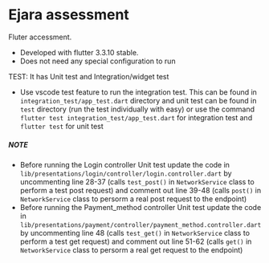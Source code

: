 # Ejara assessment

Fluter accessment.

- Developed with flutter 3.3.10 stable.
- Does not need any special configuration to run

TEST:
It has Unit test and Integration/widget test

- Use vscode test feature to run the integration test. This can be found in `integration_test/app_test.dart` directory and unit test can be found in `test` directory (run the test individually with easy) or use the command `flutter test integration_test/app_test.dart` for integration test and `flutter test` for unit test

##### NOTE

- Before running the Login controller Unit test update the code in `lib/presentations/login/controller/login.controller.dart` by uncommenting line 28-37 (calls `test_post()` in `NetworkService` class to perform a test post request) and comment out line 39-48 (calls `post()` in `NetworkService` class to persorm a real post request to the endpoint)
- Before running the Payment_method controller Unit test update the code in `lib/presentations/payment/controller/payment_method.controller.dart` by uncommenting line 48 (calls `test_get()` in `NetworkService` class to perform a test get request) and comment out line 51-62 (calls `get()` in `NetworkService` class to persorm a real get request to the endpoint)
